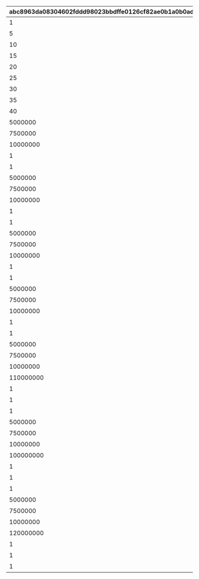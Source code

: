 |abc8963da08304602fddd98023bbdffe0126cf82ae0b1a0b0ad46e38a0cca445|38a146bb2a3baef126beaaf64816016ca5b609178a4e6194fb054feeab038f44|d7cfe666b8c9e0668fad69ad94b1c863169ae30728bd95d31cb40aafa27da496|c5925af2c873b690f291aaa0aa158cbaf35bd035e453cbbdbde8df0a34c681ee|66f4aab3a407802af275b3d614de129dcc680d8a8f71d558f1082a9f95b2b815|d985df7894729aa3b81ace343bab9aee198ad130204a509c2f8be750733df9bd|2d2b3d263a5e9e33c48096a8587a10fb2d7fd0c0e306749a3dafc81ca715e9f2|39118badcddbe95ca620b6daf8bfb7f12ae475b51bc320480d9590d69525f6be|4869a42452f7f657a07ecabb1abc1a18b9eb0033f0788897a278923aa82bbb7e|53c6997b46cd5f5ce1c968aeb5ebd793a8114024c0c57d4bd8f1503a75707f74|bb1f8b698fc1a8cacde2bc04a4cbf834ecaf78786107f23f3cb19b67842f487f|260f5c388080f3783947e55f6723b7bfc06ecb510cc25c8fd0506566b3a3416f|
| --- | --- | --- | --- | --- | --- | --- | --- | --- | --- | --- | --- |
|1|1回バトルしよう|2022/12/16 12:00:00|1000|10|7003|31000101|2022/12/23 11:59:59|31000101|0|3|0|
|5|5回バトルしよう|2022/12/16 12:00:00|1000|10|7003|31000102|2022/12/23 11:59:59|31000102|0|3|0|
|10|10回バトルしよう|2022/12/16 12:00:00|1000|10|7003|31000103|2022/12/23 11:59:59|31000103|0|3|0|
|15|15回バトルしよう|2022/12/16 12:00:00|1000|10|7003|31000104|2022/12/23 11:59:59|31000104|0|3|0|
|20|20回バトルしよう|2022/12/16 12:00:00|1000|10|7003|31000105|2022/12/23 11:59:59|31000105|0|3|0|
|25|25回バトルしよう|2022/12/16 12:00:00|1000|10|7003|31000106|2022/12/23 11:59:59|31000106|0|3|0|
|30|30回バトルしよう|2022/12/16 12:00:00|1000|10|7003|31000107|2022/12/23 11:59:59|31000107|0|3|0|
|35|35回バトルしよう|2022/12/16 12:00:00|1000|10|7003|31000108|2022/12/23 11:59:59|31000108|0|3|0|
|40|40回バトルしよう|2022/12/16 12:00:00|1000|10|7003|31000109|2022/12/23 11:59:59|31000109|0|3|0|
|5000000|黒の王ジャバウォックに累積500万ダメージ与えよう|2022/12/16 12:00:00|1001|10|7004|31001101|2022/12/23 11:59:59|31001101|0|3|3001|
|7500000|黒の王ジャバウォックに累積750万ダメージ与えよう|2022/12/16 12:00:00|1001|10|7004|31001102|2022/12/23 11:59:59|31001102|0|3|3001|
|10000000|黒の王ジャバウォックに累積1000万ダメージ与えよう|2022/12/16 12:00:00|1001|10|7004|31001103|2022/12/23 11:59:59|31001103|0|3|3001|
|1|黒の王ジャバウォックに1度のバトルで250万ダメージ与えよう|2022/12/16 12:00:00|1001|11|7005|31001111|2022/12/23 11:59:59|31001111|2500000|3|3001|
|1|黒の王ジャバウォックに1度のバトルで500万ダメージ与えよう|2022/12/16 12:00:00|1001|11|7005|31001112|2022/12/23 11:59:59|31001112|5000000|3|3001|
|5000000|暴走のイノセントボウに累積500万ダメージ与えよう|2022/12/16 12:00:00|1001|20|7004|31001201|2022/12/23 11:59:59|31001201|0|3|3002|
|7500000|暴走のイノセントボウに累積750万ダメージ与えよう|2022/12/16 12:00:00|1001|20|7004|31001202|2022/12/23 11:59:59|31001202|0|3|3002|
|10000000|暴走のイノセントボウに累積1000万ダメージ与えよう|2022/12/16 12:00:00|1001|20|7004|31001203|2022/12/23 11:59:59|31001203|0|3|3002|
|1|暴走のイノセントボウに1度のバトルで250万ダメージ与えよう|2022/12/16 12:00:00|1001|21|7005|31001211|2022/12/23 11:59:59|31001211|2500000|3|3002|
|1|暴走のイノセントボウに1度のバトルで500万ダメージ与えよう|2022/12/16 12:00:00|1001|21|7005|31001212|2022/12/23 11:59:59|31001212|5000000|3|3002|
|5000000|ファントムバロンに累積500万ダメージ与えよう|2022/12/16 12:00:00|1001|30|7004|31001301|2022/12/23 11:59:59|31001301|0|3|3003|
|7500000|ファントムバロンに累積750万ダメージ与えよう|2022/12/16 12:00:00|1001|30|7004|31001302|2022/12/23 11:59:59|31001302|0|3|3003|
|10000000|ファントムバロンに累積1000万ダメージ与えよう|2022/12/16 12:00:00|1001|30|7004|31001303|2022/12/23 11:59:59|31001303|0|3|3003|
|1|ファントムバロンに1度のバトルで250万ダメージ与えよう|2022/12/16 12:00:00|1001|31|7005|31001311|2022/12/23 11:59:59|31001311|2500000|3|3003|
|1|ファントムバロンに1度のバトルで500万ダメージ与えよう|2022/12/16 12:00:00|1001|31|7005|31001312|2022/12/23 11:59:59|31001312|5000000|3|3003|
|5000000|テンタパスに累積500万ダメージ与えよう|2022/12/16 12:00:00|1001|40|7004|31001401|2022/12/23 11:59:59|31001401|0|3|3004|
|7500000|テンタパスに累積750万ダメージ与えよう|2022/12/16 12:00:00|1001|40|7004|31001402|2022/12/23 11:59:59|31001402|0|3|3004|
|10000000|テンタパスに累積1000万ダメージ与えよう|2022/12/16 12:00:00|1001|40|7004|31001403|2022/12/23 11:59:59|31001403|0|3|3004|
|1|テンタパスに1度のバトルで250万ダメージ与えよう|2022/12/16 12:00:00|1001|41|7005|31001411|2022/12/23 11:59:59|31001411|2500000|3|3004|
|1|テンタパスに1度のバトルで500万ダメージ与えよう|2022/12/16 12:00:00|1001|41|7005|31001412|2022/12/23 11:59:59|31001412|5000000|3|3004|
|5000000|ゴウシンに累積500万ダメージ与えよう|2022/12/16 12:00:00|1002|10|7004|31002101|2022/12/23 11:59:59|31002101|0|3|3005|
|7500000|ゴウシンに累積750万ダメージ与えよう|2022/12/16 12:00:00|1002|10|7004|31002102|2022/12/23 11:59:59|31002102|0|3|3005|
|10000000|ゴウシンに累積1000万ダメージ与えよう|2022/12/16 12:00:00|1002|10|7004|31002103|2022/12/23 11:59:59|31002103|0|3|3005|
|110000000|ゴウシンに累積1億1000万ダメージ与えよう|2022/12/16 12:00:00|1002|10|7004|31002104|2022/12/23 11:59:59|31002104|0|3|3005|
|1|ゴウシンに1度のバトルで250万ダメージ与えよう|2022/12/16 12:00:00|1002|11|7005|31002111|2022/12/23 11:59:59|31002111|2500000|3|3005|
|1|ゴウシンに1度のバトルで500万ダメージ与えよう|2022/12/16 12:00:00|1002|11|7005|31002112|2022/12/23 11:59:59|31002112|5000000|3|3005|
|1|ゴウシンに1度のバトルで2200万ダメージ与えよう|2022/12/16 12:00:00|1002|11|7005|31002113|2022/12/23 11:59:59|31002113|22000000|3|3005|
|5000000|アルマ＆オラムに累積500万ダメージ与えよう|2022/12/16 12:00:00|1003|10|7004|31003101|2022/12/23 11:59:59|31003101|0|3|3006|
|7500000|アルマ＆オラムに累積750万ダメージ与えよう|2022/12/16 12:00:00|1003|10|7004|31003102|2022/12/23 11:59:59|31003102|0|3|3006|
|10000000|アルマ＆オラムに累積1000万ダメージ与えよう|2022/12/16 12:00:00|1003|10|7004|31003103|2022/12/23 11:59:59|31003103|0|3|3006|
|100000000|アルマ＆オラムに累積1億ダメージ与えよう|2022/12/16 12:00:00|1003|10|7004|31003104|2022/12/23 11:59:59|31003104|0|3|3006|
|1|アルマ＆オラムに1度のバトルで250万ダメージ与えよう|2022/12/16 12:00:00|1003|11|7005|31003111|2022/12/23 11:59:59|31003111|2500000|3|3006|
|1|アルマ＆オラムに1度のバトルで500万ダメージ与えよう|2022/12/16 12:00:00|1003|11|7005|31003112|2022/12/23 11:59:59|31003112|5000000|3|3006|
|1|アルマ＆オラムに1度のバトルで2000万ダメージ与えよう|2022/12/16 12:00:00|1003|11|7005|31003113|2022/12/23 11:59:59|31003113|20000000|3|3006|
|5000000|なかよしX＆名もなき芸術に累積500万ダメージ与えよう|2022/12/16 12:00:00|1003|20|7004|31003201|2022/12/23 11:59:59|31003201|0|3|3007|
|7500000|なかよしX＆名もなき芸術に累積750万ダメージ与えよう|2022/12/16 12:00:00|1003|20|7004|31003202|2022/12/23 11:59:59|31003202|0|3|3007|
|10000000|なかよしX＆名もなき芸術に累積1000万ダメージ与えよう|2022/12/16 12:00:00|1003|20|7004|31003203|2022/12/23 11:59:59|31003203|0|3|3007|
|120000000|なかよしX＆名もなき芸術に累積1億2000万ダメージ与えよう|2022/12/16 12:00:00|1003|20|7004|31003204|2022/12/23 11:59:59|31003204|0|3|3007|
|1|なかよしX＆名もなき芸術に1度のバトルで250万ダメージ与えよう|2022/12/16 12:00:00|1003|21|7005|31003211|2022/12/23 11:59:59|31003211|2500000|3|3007|
|1|なかよしX＆名もなき芸術に1度のバトルで500万ダメージ与えよう|2022/12/16 12:00:00|1003|21|7005|31003212|2022/12/23 11:59:59|31003212|5000000|3|3007|
|1|なかよしX＆名もなき芸術に1度のバトルで2400万ダメージ与えよう|2022/12/16 12:00:00|1003|21|7005|31003213|2022/12/23 11:59:59|31003213|24000000|3|3007|